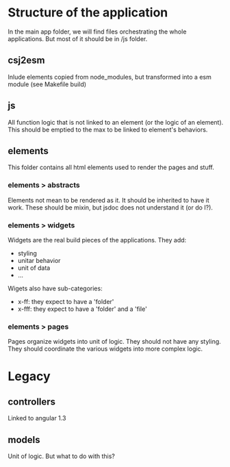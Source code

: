 # Structure of the application

In the main app folder, we will find files orchestrating the whole applications. But most of it should be in /js folder.

## csj2esm

Inlude elements copied from node_modules, but transformed into a esm module (see Makefile build)

## js

All function logic that is not linked to an element (or the logic of an element).
This should be emptied to the max to be linked to element's behaviors.

## elements

This folder contains all html elements used to render the pages and stuff.

### elements > abstracts

Elements not mean to be rendered as it. It should be inherited to have it work.
These should be mixin, but jsdoc does not understand it (or do I?).

### elements > widgets

Widgets are the real build pieces of the applications. They add:

- styling
- unitar behavior
- unit of data
- ...

Wigets also have sub-categories:

- x-ff: they expect to have a 'folder'
- x-fff: they expect to have a 'folder' and a 'file'

### elements > pages

Pages organize widgets into unit of logic. They should not have any styling. They should coordinate the various widgets into more complex logic.

# Legacy

## controllers

Linked to angular 1.3

## models

Unit of logic. But what to do with this?
